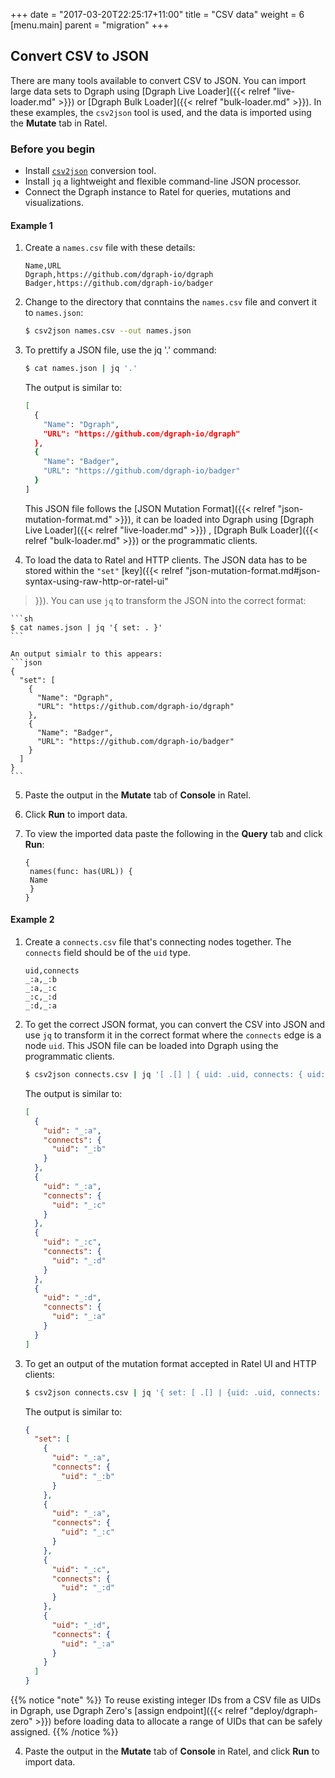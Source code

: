 +++
date = "2017-03-20T22:25:17+11:00"
title = "CSV data"
weight = 6
[menu.main]
    parent = "migration"
+++

## Convert CSV to JSON

There are many tools available to convert CSV to JSON. You can import large data sets to Dgraph using [Dgraph Live Loader]({{< relref "live-loader.md" >}}) or [Dgraph Bulk Loader]({{< relref "bulk-loader.md" >}}). In these examples, the `csv2json` tool is used, and the data is imported using the **Mutate** tab in Ratel.

### Before you begin

* Install [`csv2json`](https://www.npmjs.com/package/csv2json) conversion tool.
* Install `jq` a lightweight and flexible command-line JSON processor.
* Connect the Dgraph instance to Ratel for queries, mutations and visualizations.

#### Example 1

1. Create a `names.csv` file with these details:

    ```csv
    Name,URL
    Dgraph,https://github.com/dgraph-io/dgraph
    Badger,https://github.com/dgraph-io/badger
    ```

2. Change to the directory that conntains the `names.csv` file and convert it to `names.json`:

    ```sh
    $ csv2json names.csv --out names.json
    ```
3. To prettify a JSON file, use the jq '.' command:

    ```sh
    $ cat names.json | jq '.'
    ```
    The output is similar to:
    ```sh
    [
      {
        "Name": "Dgraph",
        "URL": "https://github.com/dgraph-io/dgraph"
      },
      {
        "Name": "Badger",
        "URL": "https://github.com/dgraph-io/badger"
      }
    ]
    ```

    This JSON file follows
    the [JSON Mutation Format]({{< relref "json-mutation-format.md" >}}), it can be loaded into Dgraph using [Dgraph Live Loader]({{< relref "live-loader.md" >}}) , [Dgraph Bulk Loader]({{< relref "bulk-loader.md" >}}) or the programmatic clients.

4. To load the data to Ratel and HTTP clients. The JSON data has to be stored within the `"set"`
[key]({{< relref "json-mutation-format.md#json-syntax-using-raw-http-or-ratel-ui"
>}}). You can use `jq` to transform the JSON into the correct format:

    ```sh
    $ cat names.json | jq '{ set: . }'
    ```

    An output simialr to this appears:
    ```json
    {
      "set": [
        {
          "Name": "Dgraph",
          "URL": "https://github.com/dgraph-io/dgraph"
        },
        {
          "Name": "Badger",
          "URL": "https://github.com/dgraph-io/badger"
        }
      ]
    }
    ```
5. Paste the output in the **Mutate** tab of **Console** in Ratel.
6. Click **Run** to import data.
7. To view the imported data paste the following in the **Query** tab and click **Run**:

    ```dql
    {
     names(func: has(URL)) {
     Name
     }
    }
    ```


#### Example 2

1. Create a `connects.csv` file that's connecting nodes together. The `connects` field should be of the `uid` type.

    ```csv
    uid,connects
    _:a,_:b
    _:a,_:c
    _:c,_:d
    _:d,_:a
    ```

2. To get the correct JSON format, you can convert the CSV into JSON and use `jq`
to transform it in the correct format where the `connects` edge is a node `uid`.
This JSON file can be loaded into Dgraph using the programmatic clients.

    ```sh
    $ csv2json connects.csv | jq '[ .[] | { uid: .uid, connects: { uid: .connects } } ]'
    ```
    The output is similar to:

    ```json
    [
      {
        "uid": "_:a",
        "connects": {
          "uid": "_:b"
        }
      },
      {
        "uid": "_:a",
        "connects": {
          "uid": "_:c"
        }
      },
      {
        "uid": "_:c",
        "connects": {
          "uid": "_:d"
        }
      },
      {
        "uid": "_:d",
        "connects": {
          "uid": "_:a"
        }
      }
    ]
    ```

3. To get an output of the mutation format accepted in Ratel UI and HTTP clients:

    ```sh
    $ csv2json connects.csv | jq '{ set: [ .[] | {uid: .uid, connects: { uid: .connects } } ] }'
    ```

    The output is similar to:

    ```json
    {
      "set": [
        {
          "uid": "_:a",
          "connects": {
            "uid": "_:b"
          }
        },
        {
          "uid": "_:a",
          "connects": {
            "uid": "_:c"
          }
        },
        {
          "uid": "_:c",
          "connects": {
            "uid": "_:d"
          }
        },
        {
          "uid": "_:d",
          "connects": {
            "uid": "_:a"
          }
        }
      ]
    }
    ```
{{% notice "note" %}}
To reuse existing integer IDs from a CSV file as UIDs in Dgraph, use Dgraph Zero's [assign endpoint]({{< relref "deploy/dgraph-zero" >}}) before loading data to allocate a range of UIDs that can be safely assigned.
{{% /notice %}}

4. Paste the output in the **Mutate** tab of **Console** in Ratel, and click **Run** to import data.
